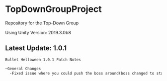 # TopDownGroupProject
Repository for the Top-Down Group

Using Unity Version: 2019.3.0b8

## Latest Update: 1.0.1
```1.0.1 Notes
Bullet Helloween 1.0.1 Patch Notes

~General Changes
  -Fixed issue where you could push the boss around(boss changed to static object)
```
